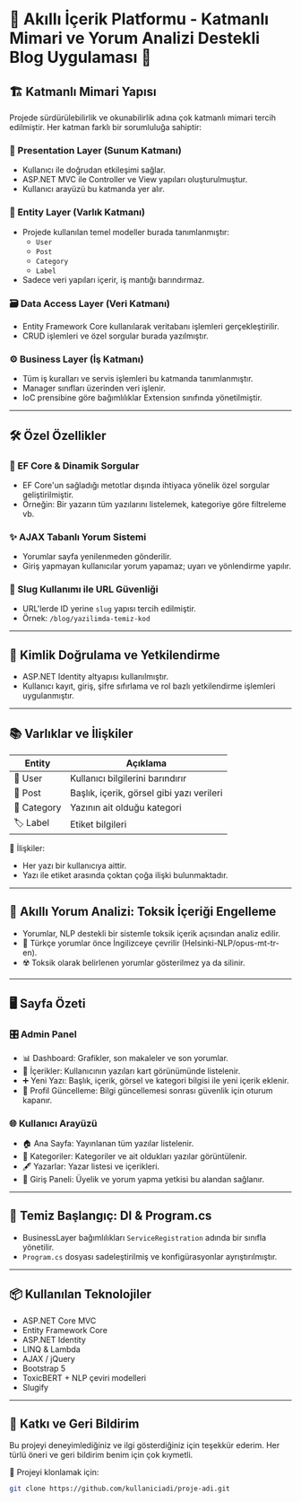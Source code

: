 # 🧠 Akıllı İçerik Platformu - Katmanlı Mimari ve Yorum Analizi Destekli Blog Uygulaması 🚀

## 🏗️ Katmanlı Mimari Yapısı

Projede sürdürülebilirlik ve okunabilirlik adına çok katmanlı mimari tercih edilmiştir. Her katman farklı bir sorumluluğa sahiptir:

### 🎨 Presentation Layer (Sunum Katmanı)
- Kullanıcı ile doğrudan etkileşimi sağlar.
- ASP.NET MVC ile Controller ve View yapıları oluşturulmuştur.
- Kullanıcı arayüzü bu katmanda yer alır.

### 📁 Entity Layer (Varlık Katmanı)
- Projede kullanılan temel modeller burada tanımlanmıştır:
  - `User`
  - `Post`
  - `Category`
  - `Label`
- Sadece veri yapıları içerir, iş mantığı barındırmaz.

### 🗃️ Data Access Layer (Veri Katmanı)
- Entity Framework Core kullanılarak veritabanı işlemleri gerçekleştirilir.
- CRUD işlemleri ve özel sorgular burada yazılmıştır.

### ⚙️ Business Layer (İş Katmanı)
- Tüm iş kuralları ve servis işlemleri bu katmanda tanımlanmıştır.
- Manager sınıfları üzerinden veri işlenir.
- IoC prensibine göre bağımlılıklar Extension sınıfında yönetilmiştir.

---

## 🛠️ Özel Özellikler

### 🔄 EF Core & Dinamik Sorgular
- EF Core'un sağladığı metotlar dışında ihtiyaca yönelik özel sorgular geliştirilmiştir.
- Örneğin: Bir yazarın tüm yazılarını listelemek, kategoriye göre filtreleme vb.

### ✨ AJAX Tabanlı Yorum Sistemi
- Yorumlar sayfa yenilenmeden gönderilir.
- Giriş yapmayan kullanıcılar yorum yapamaz; uyarı ve yönlendirme yapılır.

### 🔐 Slug Kullanımı ile URL Güvenliği
- URL'lerde ID yerine `slug` yapısı tercih edilmiştir.
- Örnek: `/blog/yazilimda-temiz-kod`

---

## 👥 Kimlik Doğrulama ve Yetkilendirme

- ASP.NET Identity altyapısı kullanılmıştır.
- Kullanıcı kayıt, giriş, şifre sıfırlama ve rol bazlı yetkilendirme işlemleri uygulanmıştır.

---

## 📚 Varlıklar ve İlişkiler

| Entity    | Açıklama                                |
|-----------|-----------------------------------------|
| 👤 User     | Kullanıcı bilgilerini barındırır         |
| 📝 Post     | Başlık, içerik, görsel gibi yazı verileri |
| 📂 Category | Yazının ait olduğu kategori              |
| 🏷️ Label    | Etiket bilgileri                         |

🔗 İlişkiler:
- Her yazı bir kullanıcıya aittir.
- Yazı ile etiket arasında çoktan çoğa ilişki bulunmaktadır.

---

## 🤖 Akıllı Yorum Analizi: Toksik İçeriği Engelleme

- Yorumlar, NLP destekli bir sistemle toksik içerik açısından analiz edilir.
- 🧠 Türkçe yorumlar önce İngilizceye çevrilir (Helsinki-NLP/opus-mt-tr-en).
- ☢️ Toksik olarak belirlenen yorumlar gösterilmez ya da silinir.

---

## 🖥️ Sayfa Özeti

### 🎛️ Admin Panel
- 📊 Dashboard: Grafikler, son makaleler ve son yorumlar.
- 📄 İçerikler: Kullanıcının yazıları kart görünümünde listelenir.
- ➕ Yeni Yazı: Başlık, içerik, görsel ve kategori bilgisi ile yeni içerik eklenir.
- 👤 Profil Güncelleme: Bilgi güncellemesi sonrası güvenlik için oturum kapanır.

### 🌐 Kullanıcı Arayüzü
- 🏠 Ana Sayfa: Yayınlanan tüm yazılar listelenir.
- 🧾 Kategoriler: Kategoriler ve ait oldukları yazılar görüntülenir.
- 🖋️ Yazarlar: Yazar listesi ve içerikleri.
- 🔐 Giriş Paneli: Üyelik ve yorum yapma yetkisi bu alandan sağlanır.

---

## 🧩 Temiz Başlangıç: DI & Program.cs

- BusinessLayer bağımlılıkları `ServiceRegistration` adında bir sınıfla yönetilir.
- `Program.cs` dosyası sadeleştirilmiş ve konfigürasyonlar ayrıştırılmıştır.

---

## 📦 Kullanılan Teknolojiler

- ASP.NET Core MVC
- Entity Framework Core
- ASP.NET Identity
- LINQ & Lambda
- AJAX / jQuery
- Bootstrap 5
- ToxicBERT + NLP çeviri modelleri
- Slugify

---

## 🙌 Katkı ve Geri Bildirim

Bu projeyi deneyimlediğiniz ve ilgi gösterdiğiniz için teşekkür ederim. Her türlü öneri ve geri bildirim benim için çok kıymetli.

📎 Projeyi klonlamak için:

```bash
git clone https://github.com/kullaniciadi/proje-adi.git
